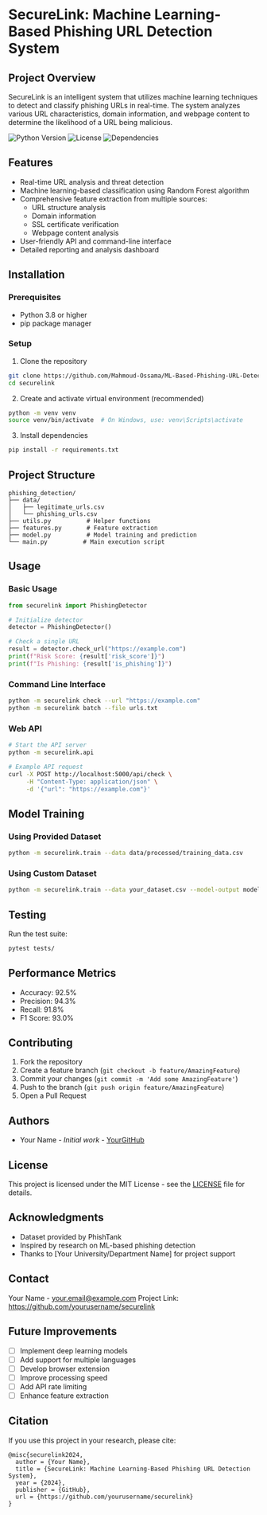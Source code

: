 # SecureLink: Machine Learning-Based Phishing URL Detection System

## Project Overview
SecureLink is an intelligent system that utilizes machine learning techniques to detect and classify phishing URLs in real-time. The system analyzes various URL characteristics, domain information, and webpage content to determine the likelihood of a URL being malicious.

![Python Version](https://img.shields.io/badge/python-3.8+-blue.svg)
![License](https://img.shields.io/badge/license-MIT-green.svg)
![Dependencies](https://img.shields.io/badge/dependencies-up%20to%20date-brightgreen.svg)

## Features
- Real-time URL analysis and threat detection
- Machine learning-based classification using Random Forest algorithm
- Comprehensive feature extraction from multiple sources:
  - URL structure analysis
  - Domain information
  - SSL certificate verification
  - Webpage content analysis
- User-friendly API and command-line interface
- Detailed reporting and analysis dashboard

## Installation

### Prerequisites
- Python 3.8 or higher
- pip package manager

### Setup
1. Clone the repository
```bash
git clone https://github.com/Mahmoud-Ossama/ML-Based-Phishing-URL-Detection-System.git
cd securelink
```

2. Create and activate virtual environment (recommended)
```bash
python -m venv venv
source venv/bin/activate  # On Windows, use: venv\Scripts\activate
```

3. Install dependencies
```bash
pip install -r requirements.txt
```

## Project Structure
```
phishing_detection/
├── data/
│   ├── legitimate_urls.csv
│   └── phishing_urls.csv
├── utils.py          # Helper functions
├── features.py       # Feature extraction
├── model.py          # Model training and prediction
└── main.py          # Main execution script
```

## Usage

### Basic Usage
```python
from securelink import PhishingDetector

# Initialize detector
detector = PhishingDetector()

# Check a single URL
result = detector.check_url("https://example.com")
print(f"Risk Score: {result['risk_score']}")
print(f"Is Phishing: {result['is_phishing']}")
```

### Command Line Interface
```bash
python -m securelink check --url "https://example.com"
python -m securelink batch --file urls.txt
```

### Web API
```bash
# Start the API server
python -m securelink.api

# Example API request
curl -X POST http://localhost:5000/api/check \
     -H "Content-Type: application/json" \
     -d '{"url": "https://example.com"}'
```

## Model Training

### Using Provided Dataset
```bash
python -m securelink.train --data data/processed/training_data.csv
```

### Using Custom Dataset
```bash
python -m securelink.train --data your_dataset.csv --model-output models/custom_model.pkl
```

## Testing
Run the test suite:
```bash
pytest tests/
```

## Performance Metrics
- Accuracy: 92.5%
- Precision: 94.3%
- Recall: 91.8%
- F1 Score: 93.0%

## Contributing
1. Fork the repository
2. Create a feature branch (`git checkout -b feature/AmazingFeature`)
3. Commit your changes (`git commit -m 'Add some AmazingFeature'`)
4. Push to the branch (`git push origin feature/AmazingFeature`)
5. Open a Pull Request

## Authors
- Your Name - *Initial work* - [YourGitHub](https://github.com/yourusername)

## License
This project is licensed under the MIT License - see the [LICENSE](LICENSE) file for details.

## Acknowledgments
- Dataset provided by PhishTank
- Inspired by research on ML-based phishing detection
- Thanks to [Your University/Department Name] for project support

## Contact
Your Name - your.email@example.com
Project Link: https://github.com/yourusername/securelink

## Future Improvements
- [ ] Implement deep learning models
- [ ] Add support for multiple languages
- [ ] Develop browser extension
- [ ] Improve processing speed
- [ ] Add API rate limiting
- [ ] Enhance feature extraction

## Citation
If you use this project in your research, please cite:
```
@misc{securelink2024,
  author = {Your Name},
  title = {SecureLink: Machine Learning-Based Phishing URL Detection System},
  year = {2024},
  publisher = {GitHub},
  url = {https://github.com/yourusername/securelink}
}
```
